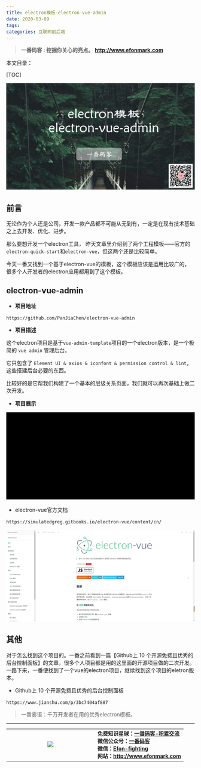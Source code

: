 ```yaml
---
title: electron模板-electron-vue-admin
date: 2020-03-09
tags: 
categories: 互联网前后端
---
```


> **一番码客 : 挖掘你关心的亮点。**
> **http://www.efonmark.com**

本文目录：

[TOC]

![image-20200309230003008](2020-03-09-electron模板-electron-vue-admin/image-20200309230003008.png)

<!--more-->

## 前言

无论作为个人还是公司，开发一款产品都不可能从无到有，一定是在现有技术基础之上去开发、优化、进步。

那么要想开发一个electron工具， 昨天文章里介绍到了两个工程模板——官方的`electron-quick-start`和`electron-vue`，但这两个还是比较简单。

今天一番又找到一个基于electron-vue的模板，这个模板应该是运用比较广的，很多个人开发者的electron应用都用到了这个模板。

## electron-vue-admin

* **项目地址**

```text
https://github.com/PanJiaChen/electron-vue-admin
```

* **项目描述**

这个electron项目是基于`vue-admin-template`项目的一个electron版本，是一个极简的 `vue admin` 管理后台。

它只包含了 `Element UI & axios & iconfont & permission control & lint`，这些搭建后台必要的东西。

比较好的是它帮我们构建了一个基本的层级关系页面，我们就可以再次基础上做二次开发。

* **项目展示**

![image-20200309230003008](2020-03-09-electron模板-electron-vue-admin/demo.gif)

* electron-vue官方文档

```text
https://simulatedgreg.gitbooks.io/electron-vue/content/cn/
```

![image-20200309231808347](2020-03-09-electron模板-electron-vue-admin/image-20200309231808347.png)



## 其他

对于怎么找到这个项目的。一番之前看到一篇【Github上 10 个开源免费且优秀的后台控制面板】的文章，很多个人项目都是用的这里面的开源项目做的二次开发。一路下来，一番便找到了一个vue的electron项目，继续找到这个项目的eletron版本。

* Github上 10 个开源免费且优秀的后台控制面板

```text
https://www.jianshu.com/p/3bc7404af887
```



> 一番雾语：千万开发者在用的优秀electron模板。

-------
<table>
<tr>
<td ><center><img src="http://www.efonmark.com/efonmark-blog/readme/guanzhu_1.jpg" width=40%></center></td>
<td width="50%" align=left><b>
    免费知识星球：<a href="http://www.efonmark.com/efonmark-blog/readme/zhishixingqiu1.png">一番码客-积累交流</a><br>
    微信公众号：<a href="http://www.efonmark.com/efonmark-blog/readme/guanzhu_1.jpg">一番码客</a><br>
    微信：<a href="http://www.efonmark.com/efonmark-blog/readme/weixin.jpg">Efon-fighting</a><br>
    网站：<a href="http://www.efonmark.com">http://www.efonmark.com</a><br></b></td>
</tr>
</table>

